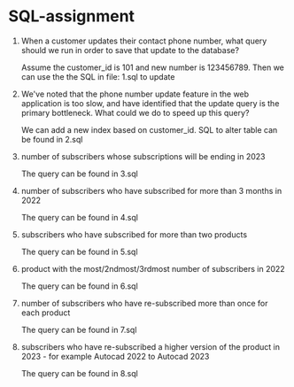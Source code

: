 # SQL-assignment

1. When a customer updates their contact phone number, what query should we run in order to save that update to the database?

    Assume the customer_id is 101 and new number is 123456789. Then we can use the the SQL in file: 1.sql to update 

2. We've noted that the phone number update feature in the web application is too slow, and have identified that the update query is the primary bottleneck. What could we do to speed up this query?

    We can add a new index based on customer_id. SQL to alter table can be found in 2.sql

3. number of subscribers whose subscriptions will be ending in 2023

    The query can be found in 3.sql

4. number of subscribers who have subscribed for more than 3 months in 2022

    The query can be found in 4.sql

5. subscribers who have subscribed for more than two products

    The query can be found in 5.sql

6. product with the most/2ndmost/3rdmost number of subscribers in 2022

    The query can be found in 6.sql

7. number of subscribers who have re-subscribed more than once for each product

    The query can be found in 7.sql

8. subscribers who have re-subscribed a higher version of the product in 2023 - for example Autocad 2022 to Autocad 2023

    The query can be found in 8.sql
